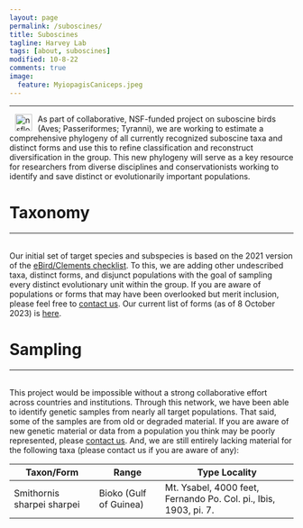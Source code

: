 ```yaml
---
layout: page
permalink: /suboscines/
title: Suboscines
tagline: Harvey Lab
tags: [about, suboscines]
modified: 10-8-22
comments: true
image:
  feature: MyiopagisCaniceps.jpeg
---
```

***

<img align="left" src="/images/nsflogo.png" alt="nsflogo" width="30" hspace="10"/>
As part of collaborative, NSF-funded project on suboscine birds (Aves; Passeriformes; Tyranni), we are working to estimate a comprehensive phylogeny of all currently recognized suboscine taxa and distinct forms and use this to refine classification and reconstruct diversification in the group. This new phylogeny will serve as a key resource for researchers from diverse disciplines and conservationists working to identify and save distinct or evolutionarily important populations.

<br />


# Taxonomy
***

<br />
Our initial set of target species and subspecies is based on the 2021 version of the <a href="https://www.birds.cornell.edu/clementschecklist/download/" target="_blank">eBird/Clements checklist</a>. To this, we are adding other undescribed taxa, distinct forms, and disjunct populations with the goal of sampling every distinct evolutionary unit within the group. If you are aware of populations or forms that may have been overlooked but merit inclusion, please feel free to <a href="mailto:mgh272@gmail.com" target="_blank">contact us</a>. Our current list of forms (as of 8 October 2023) is <a href="https://mgharvey.github.io/docs/suboscine_taxa.xlsx" target="_blank">here</a>.


# Sampling
***

<br />
This project would be impossible without a strong collaborative effort across countries and institutions. Through this network, we have been able to identify genetic samples from nearly all target populations. That said, some of the samples are from old or degraded material. If you are aware of new genetic material or data from a population you think may be poorly represented, please <a href="mailto:mgh272@gmail.com" target="_blank">contact us</a>. And, we are still entirely lacking material for the following taxa (please contact us if you are aware of any):

| Taxon/Form  | Range | Type Locality |
| ----------- | ----------- | ----------- |
| Smithornis sharpei sharpei | Bioko (Gulf of Guinea) | Mt. Ysabel, 4000 feet, Fernando Po. Col. pi., Ibis, 1903, pi. 7. |
